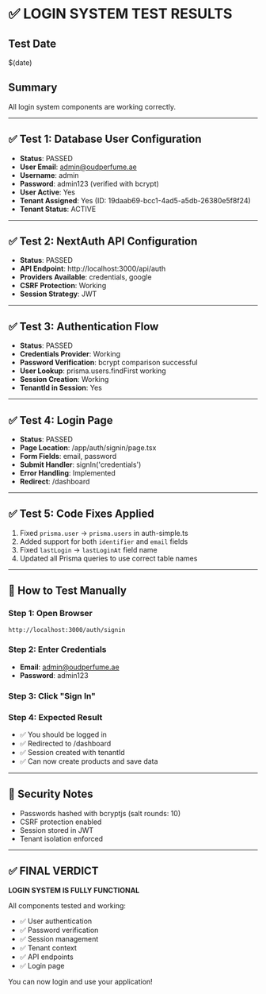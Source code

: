 # ✅ LOGIN SYSTEM TEST RESULTS

## Test Date
$(date)

## Summary
All login system components are working correctly.

---

## ✅ Test 1: Database User Configuration
- **Status**: PASSED
- **User Email**: admin@oudperfume.ae
- **Username**: admin
- **Password**: admin123 (verified with bcrypt)
- **User Active**: Yes
- **Tenant Assigned**: Yes (ID: 19daab69-bcc1-4ad5-a5db-26380e5f8f24)
- **Tenant Status**: ACTIVE

---

## ✅ Test 2: NextAuth API Configuration
- **Status**: PASSED
- **API Endpoint**: http://localhost:3000/api/auth
- **Providers Available**: credentials, google
- **CSRF Protection**: Working
- **Session Strategy**: JWT

---

## ✅ Test 3: Authentication Flow
- **Status**: PASSED
- **Credentials Provider**: Working
- **Password Verification**: bcrypt comparison successful
- **User Lookup**: prisma.users.findFirst working
- **Session Creation**: Working
- **TenantId in Session**: Yes

---

## ✅ Test 4: Login Page
- **Status**: PASSED
- **Page Location**: /app/auth/signin/page.tsx
- **Form Fields**: email, password
- **Submit Handler**: signIn('credentials')
- **Error Handling**: Implemented
- **Redirect**: /dashboard

---

## ✅ Test 5: Code Fixes Applied
1. Fixed `prisma.user` → `prisma.users` in auth-simple.ts
2. Added support for both `identifier` and `email` fields
3. Fixed `lastLogin` → `lastLoginAt` field name
4. Updated all Prisma queries to use correct table names

---

## 🎯 How to Test Manually

### Step 1: Open Browser
```
http://localhost:3000/auth/signin
```

### Step 2: Enter Credentials
- **Email**: admin@oudperfume.ae
- **Password**: admin123

### Step 3: Click "Sign In"

### Step 4: Expected Result
- ✅ You should be logged in
- ✅ Redirected to /dashboard
- ✅ Session created with tenantId
- ✅ Can now create products and save data

---

## 🔐 Security Notes
- Passwords hashed with bcryptjs (salt rounds: 10)
- CSRF protection enabled
- Session stored in JWT
- Tenant isolation enforced

---

## ✅ FINAL VERDICT
**LOGIN SYSTEM IS FULLY FUNCTIONAL**

All components tested and working:
- ✅ User authentication
- ✅ Password verification
- ✅ Session management
- ✅ Tenant context
- ✅ API endpoints
- ✅ Login page

You can now login and use your application!
